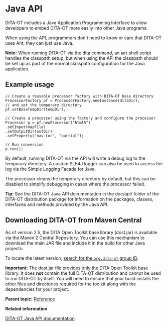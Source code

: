 # Java API

DITA-OT includes a Java Application Programming Interface to allow developers to embed DITA-OT more easily into other Java programs.

When using the API, programmers don't need to know or care that DITA-OT uses Ant, they can just use Java.

**Note:** When running DITA-OT via the dita command, an `ant` shell script handles the classpath setup, but when using the API the classpath should be set up as part of the normal classpath configuration for the Java application.

## Example usage

```
// Create a reusable processor factory with DITA-OT base directory
ProcessorFactory pf = ProcessorFactory.newInstance(ditaDir);
// and set the temporary directory
pf.setBaseTempDir(tempDir);

// Create a processor using the factory and configure the processor
Processor p = pf.newProcessor("html5")
.setInput(mapFile)
.setOutputDir(outDir)
.setProperty("nav-toc", "partial");

// Run conversion
p.run();
```

By default, running DITA-OT via the API will write a debug log to the temporary directory. A custom SLF4J logger can also be used to access the log via the Simple Logging Facade for Java.

The processor cleans the temporary directory by default, but this can be disabled to simplify debugging in cases where the processor failed.

**Tip:** See the DITA-OT Java API documentation in the doc/api/ folder of the DITA-OT distribution package for information on the packages, classes, interfaces and methods provided by the Java API.

## Downloading DITA-OT from Maven Central

As of version 2.5, the DITA Open Toolkit base library \(dost.jar\) is available via the Maven 2 Central Repository. You can use this mechanism to download the main JAR file and include it in the build for other Java projects.

To locate the latest version, [search for the `org.dita-ot` group ID](https://search.maven.org/#search%7Cga%7C1%7Cg%3A%22org.dita-ot%22).

**Important:** The dost.jar file provides only the DITA Open Toolkit base library. It does **not** contain the full DITA-OT distribution and cannot be used to run DITA-OT by itself. You will need to ensure that your build installs the other files and directories required for the toolkit along with the dependencies for your project.

**Parent topic:** [Reference](../reference/index.md)

**Related information**  


[DITA-OT Java API documentation](../api/index.html)

